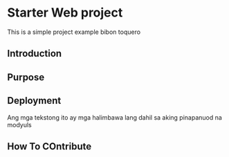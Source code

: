 # Starter Web project

This is a simple project example bibon toquero 

## Introduction

## Purpose

## Deployment

Ang mga tekstong ito ay mga halimbawa lang dahil sa aking pinapanuod na modyuls

## How To COntribute

